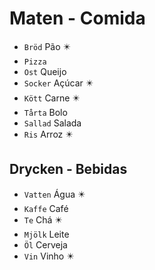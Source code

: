 # Maten - Comida

-   `Bröd` Pão ✴️
-   `Pizza`
-   `Ost` Queijo
-   `Socker` Açúcar ✴️
-   `Kött` Carne ✴️
-   `Tårta` Bolo
-   `Sallad` Salada
-   `Ris` Arroz ✴️

## Drycken - Bebidas

-   `Vatten` Água ✴️
-   `Kaffe` Café
-   `Te` Chá ✴️
-   `Mjölk` Leite
-   `Öl` Cerveja
-   `Vin` Vinho ✴️
